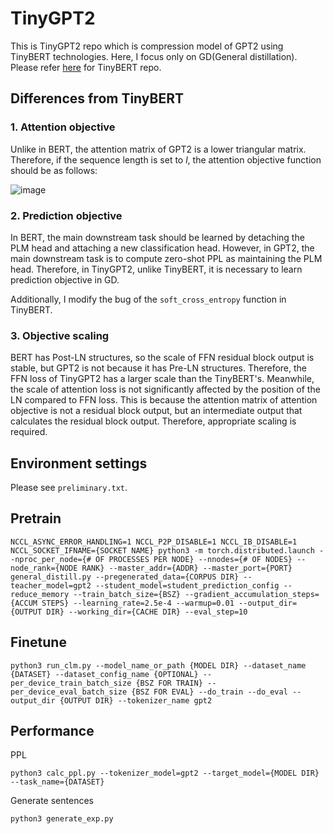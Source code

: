 # TinyGPT2

This is TinyGPT2 repo which is compression model of GPT2 using TinyBERT technologies.
Here, I focus only on GD(General distillation).
Please refer [here](https://github.com/huawei-noah/Pretrained-Language-Model/tree/master/TinyBERT) for TinyBERT repo.

## Differences from TinyBERT

### 1. Attention objective

Unlike in BERT, the attention matrix of GPT2 is a lower triangular matrix. Therefore, if the sequence length is set to $l$, the attention objective function should be as follows:

![image](https://user-images.githubusercontent.com/77427895/183375478-e3fec76a-0645-4868-a8b4-9cd75f3ba74d.png)

### 2. Prediction objective

In BERT, the main downstream task should be learned by detaching the PLM head and attaching a new classification head. However, in GPT2, the main downstream task is to compute zero-shot PPL as maintaining the PLM head. Therefore, in TinyGPT2, unlike TinyBERT, it is necessary to learn prediction objective in GD.

Additionally, I modify the bug of the `soft_cross_entropy` function in TinyBERT.

### 3. Objective scaling

BERT has Post-LN structures, so the scale of FFN residual block output is stable, but GPT2 is not because it has Pre-LN structures. Therefore, the FFN loss of TinyGPT2 has a larger scale than the TinyBERT's. Meanwhile, the scale of attention loss is not significantly affected by the position of the LN compared to FFN loss. This is because the attention matrix of attention objective is not a residual block output, but an intermediate output that calculates the residual block output. Therefore, appropriate scaling is required.

## Environment settings

Please see `preliminary.txt`.

## Pretrain

```
NCCL_ASYNC_ERROR_HANDLING=1 NCCL_P2P_DISABLE=1 NCCL_IB_DISABLE=1 NCCL_SOCKET_IFNAME={SOCKET NAME} python3 -m torch.distributed.launch --nproc_per_node={# OF PROCESSES PER NODE} --nnodes={# OF NODES} --node_rank={NODE RANK} --master_addr={ADDR} --master_port={PORT} general_distill.py --pregenerated_data={CORPUS DIR} --teacher_model=gpt2 --student_model=student_prediction_config --reduce_memory --train_batch_size={BSZ} --gradient_accumulation_steps={ACCUM STEPS} --learning_rate=2.5e-4 --warmup=0.01 --output_dir={OUTPUT DIR} --working_dir={CACHE DIR} --eval_step=10
```

## Finetune

```
python3 run_clm.py --model_name_or_path {MODEL DIR} --dataset_name {DATASET} --dataset_config_name {OPTIONAL} --per_device_train_batch_size {BSZ FOR TRAIN} --per_device_eval_batch_size {BSZ FOR EVAL} --do_train --do_eval --output_dir {OUTPUT DIR} --tokenizer_name gpt2
```

## Performance

PPL
```
python3 calc_ppl.py --tokenizer_model=gpt2 --target_model={MODEL DIR} --task_name={DATASET}
```

Generate sentences
```
python3 generate_exp.py
```
